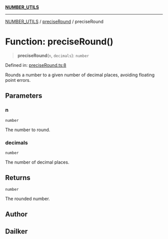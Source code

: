 [**NUMBER_UTILS**](../../README.md)

***

[NUMBER_UTILS](../../README.md) / [preciseRound](../README.md) / preciseRound

# Function: preciseRound()

> **preciseRound**(`n`, `decimals`): `number`

Defined in: [preciseRound.ts:8](https://github.com/dailker/everyutil/blob/2a1290e25c1270a5e1af64099b97f8d5fc086e59/src/number/preciseRound.ts#L8)

Rounds a number to a given number of decimal places, avoiding floating point errors.

## Parameters

### n

`number`

The number to round.

### decimals

`number`

The number of decimal places.

## Returns

`number`

The rounded number.

## Author

## Dailker
